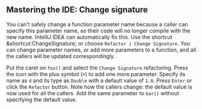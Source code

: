 ## Mastering the IDE: Change signature

You can't safely change a function parameter name because a caller can specify
this parameter name, so their code will no longer compile with the new name.
IntelliJ IDEA can automatically fix this. Use the shortcut
<span class="shortcut">&shortcut:ChangeSignature;</span> or choose
<span class="control">`Refactor | Change Signature`</span>. You can change
parameter names, or add more parameters to a function, and all the callers will
be updated correspondingly.

Put the caret on `foo()` and select the <span class="control">`Change
Signature`</span> refactoring. Press the icon with the plus symbol (`+`) to add
one more parameter. Specify its name as `d` and its type as `Double` with a
default value of `1.0`. Press <span class="control">`Enter`</span> or
click the <span class="control">`Refactor`</span> button. Note how the callers
change: the default value is now used for all the callers. Add the same
parameter to `bar()` without specifying the default value.
